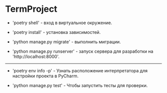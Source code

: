 # TermProject

- 'poetry shell' - вход в виртуальное окружение.

- 'poetry install' - установка зависимостей.

- 'python manage.py migrate' - выполнить миграции.

- 'python manage.py runserver' - запуск сервера для разработки на 'http://localhost:8000'.

---

- 'poetry env info -p' - Узнать расположение интерпретатора для настройки проекта в PyCharm.

- 'python manage.py test' - Чтобы запустить тесты для проверки.